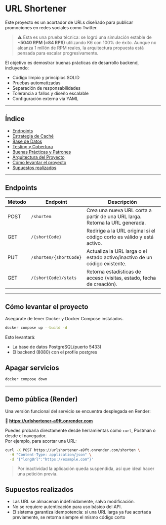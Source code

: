 # URL Shortener

Este proyecto es un acortador de URLs diseñado para publicar promociones en redes sociales como Twitter.

> ⚠️ Esta es una prueba técnica: se logró una simulación estable de **~5040 RPM (≈84 RPS)** utilizando K6 con 100% de éxito. Aunque no alcanza 1 millón de RPM reales, la arquitectura propuesta está pensada para escalar progresivamente.

El objetivo es demostrar buenas prácticas de desarrollo backend, incluyendo:
- Código limpio y principios SOLID
- Pruebas automatizadas
- Separación de responsabilidades
- Tolerancia a fallos y diseño escalable
- Configuración externa via YAML

---

## Índice

- [Endpoints](#Endpoints)
- [Estrategia de Caché](docs/cache.md)
- [Base de Datos](docs/database.md)
- [Testing y Cobertura](docs/testing.md)
- [Buenas Prácticas y Patrones](docs/best-practices.md)
- [Arquitectura del Proyecto](docs/architecture.md)
- [Cómo levantar el proyecto](#cómo-levantar-el-proyecto)
- [Supuestos realizados](#supuestos-realizados)


---

## Endpoints

| Método | Endpoint               | Descripción                                                                  |
|--------|------------------------|------------------------------------------------------------------------------|
| POST   | `/shorten`             | Crea una nueva URL corta a partir de una URL larga. Retorna la URL generada. |
| GET    | `/{shortCode}`         | Redirige a la URL original si el código corto es válido y está activo.       |
| PUT    | `/shorten/{shortCode}` | Actualiza la URL larga o el estado activo/inactivo de un código existente.   |
| GET    | `/{shortCode}/stats`   | Retorna estadísticas de acceso (visitas, estado, fecha de creación).         |
---

## Cómo levantar el proyecto

Asegúrate de tener Docker y Docker Compose instalados.

```bash
docker compose up --build -d
```

Esto levantará:
* La base de datos PostgreSQL(puerto 5433)
* El backend (8080) con el profile postgres

## Apagar servicios

```bash
docker compose down
```

---

## Demo pública (Render)

Una versión funcional del servicio se encuentra desplegada en Render:

🔗 **https://urlshortener-a9ft.onrender.com**

Puedes probarla directamente desde herramientas como `curl`, Postman o desde el navegador.  
Por ejemplo, para acortar una URL:

```bash
curl -X POST https://urlshortener-a9ft.onrender.com/shorten \
  -H "Content-Type: application/json" \
  -d '{"longUrl":"https://example.com"}'

```

> Por inactividad la aplicación queda suspendida, así que ideal hacer una petición previa.

## Supuestos realizados
* Las URL se almacenan indefinidamente, salvo modificación.
* No se requiere autenticación para uso básico del API.
* El sistema garantiza idempotencia: si una URL larga ya fue acortada previamente, se retorna siempre el mismo código corto